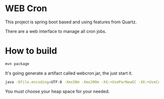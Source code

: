 # WEB Cron

This project is spring boot based and using features from Quartz.

There are a web interface to manage all cron jobs.

# How to build
```bash
mvn package
```
It's going generate a artifact called webcron.jar, the just start it.

```bash
java -Dfile.encoding=UTF-8 -Xms50m -Xmx200m -XX:+UseParNewGC -XX:+UseConcMarkSweepGC -XX:CMSInitiatingOccupancyFraction=75 -XX:+UseCMSInitiatingOccupancyOnly -XX:+HeapDumpOnOutOfMemoryError -XX:+DisableExplicitGC -jar webcron.jar
```
You must choose your heap space for your needed.
